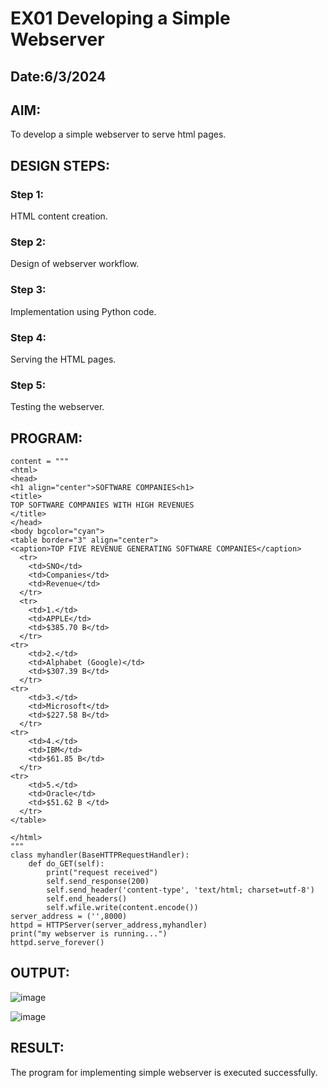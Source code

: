 # EX01 Developing a Simple Webserver
## Date:6/3/2024
## AIM:
To develop a simple webserver to serve html pages.

## DESIGN STEPS:
### Step 1: 
HTML content creation.

### Step 2:
Design of webserver workflow.

### Step 3:
Implementation using Python code.

### Step 4:
Serving the HTML pages.

### Step 5:
Testing the webserver.

## PROGRAM:



```from http.server import HTTPServer, BaseHTTPRequestHandler
content = """
<html>
<head>
<h1 align="center">SOFTWARE COMPANIES<h1>
<title>
TOP SOFTWARE COMPANIES WITH HIGH REVENUES
</title>
</head>
<body bgcolor="cyan">
<table border="3" align="center">
<caption>TOP FIVE REVENUE GENERATING SOFTWARE COMPANIES</caption>
  <tr>
    <td>SNO</td>
    <td>Companies</td>
    <td>Revenue</td>
  </tr>
  <tr>
    <td>1.</td>
    <td>APPLE</td>
    <td>$385.70 B</td>
  </tr>
<tr>
    <td>2.</td>
    <td>Alphabet (Google)</td>
    <td>$307.39 B</td>
  </tr>
<tr>
    <td>3.</td>
    <td>Microsoft</td>
    <td>$227.58 B</td>
  </tr>
<tr>
    <td>4.</td>
    <td>IBM</td>
    <td>$61.85 B</td>
  </tr>
<tr>
    <td>5.</td>
    <td>Oracle</td>
    <td>$51.62 B </td>
  </tr>
</table>

</html>
"""
class myhandler(BaseHTTPRequestHandler):
    def do_GET(self):
        print("request received")
        self.send_response(200)
        self.send_header('content-type', 'text/html; charset=utf-8')
        self.end_headers()
        self.wfile.write(content.encode())
server_address = ('',8000)
httpd = HTTPServer(server_address,myhandler)
print("my webserver is running...")
httpd.serve_forever()
```


## OUTPUT:

![image](https://github.com/Tharun-1000/simplewebserver/assets/135952958/d3024f99-f809-4a64-a8ce-04ec036071ee)


![image](https://github.com/Tharun-1000/simplewebserver/assets/135952958/00506ecb-7c4b-4273-bc62-4defe6f0867e)







## RESULT:
The program for implementing simple webserver is executed successfully.
